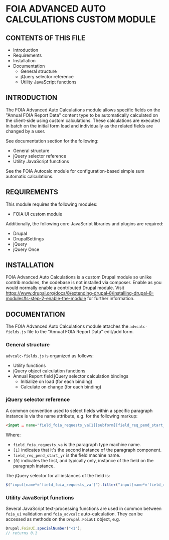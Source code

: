 FOIA ADVANCED AUTO CALCULATIONS CUSTOM MODULE
=============================================

CONTENTS OF THIS FILE
---------------------

 * Introduction
 * Requirements
 * Installation
 * Documentation
   - General structure
   - jQuery selector reference
   - Utility JavaScript functions


INTRODUCTION
------------

The FOIA Advanced Auto Calculations module allows specific fields on the "Annual
FOIA Report Data" content type to be automatically calculated on the client-side
using custom calculations. These calculations are executed in batch on the
initial form load and individually as the related fields are changed by a user.

See documentation section for the following:

 * General structure
 * jQuery selector reference
 * Utility JavaScript functions

See the FOIA Autocalc module for configuration-based simple sum automatic
calculations.


REQUIREMENTS
------------

This module requires the following modules:

 * FOIA UI custom module

Additionally, the following core JavaScript libraries and plugins are required:

 * Drupal
 * DrupalSettings
 * jQuery
 * jQuery Once


INSTALLATION
------------

FOIA Advanced Auto Calculations is a custom Drupal module so unlike contrib
modules, the codebase is not installed via composer. Enable as you would
normally enable a contributed Drupal module. Visit
https://www.drupal.org/docs/8/extending-drupal-8/installing-drupal-8-modules#s-step-2-enable-the-module
for further information.


DOCUMENTATION
-------------

The FOIA Advanced Auto Calculations module attaches the `advcalc-fields.js` file
to the "Annual FOIA Report Data" edit/add form.


### General structure

`advcalc-fields.js` is organized as follows:

 * Utility functions
 * jQuery object calculation functions
 * Annual Report field jQuery selector calculation bindings
   * Initialize on load (for each binding)
   * Calculate on change (for each binding)


### jQuery selector reference

A common convention used to select fields within a specific paragraph instance
is via the name attribute, e.g. for the following markup:

```html
<input … name="field_foia_requests_va[1][subform][field_req_pend_start_yr][0][value]" …>
```

Where:

 * `field_foia_requests_va` is the paragraph type machine name.
 * `[1]` indicates that it's the second instance of the paragraph component.
 * `field_req_pend_start_yr` is the field machine name.
 * `[0]` indicates the first, and typically only, instance of the field on the
paragraph instance.

The jQuery selector for all instances of the field is:

```js
$("input[name*='field_foia_requests_va']").filter("input[name*='field_req_pend_start_yr'])
```


### Utility JavaScript functions

Several JavaScript text-processing functions are used in common between
`foia_ui` validation and `foia_advcalc` auto-calculation. They can be accessed
as methods on the `Drupal.FoiaUI` object, e.g.

```js
Drupal.FoiaUI.specialNumber("<1");
// returns 0.1
```
